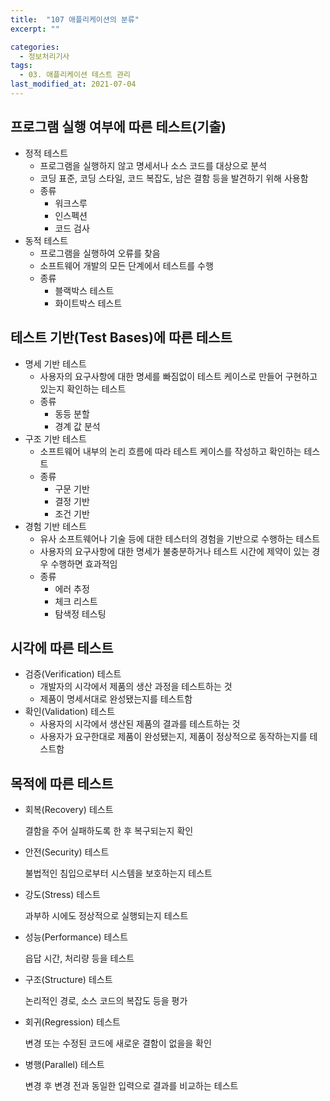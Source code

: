 ```yaml
---
title:  "107 애플리케이션의 분류"
excerpt: ""

categories:
  - 정보처리기사
tags:
  - 03. 애플리케이션 테스트 관리
last_modified_at: 2021-07-04
---
```




## 프로그램 실행 여부에 따른 테스트(기출)

+ 정적 테스트
  + 프로그램을 실행하지 않고 명세서나 소스 코드를 대상으로 분석
  + 코딩 표준, 코딩 스타일, 코드 복잡도, 남은 결함 등을 발견하기 위해 사용함
  + 종류
    + 워크스루
    + 인스펙션
    + 코드 검사
+ 동적 테스트
  + 프로그램을 실행하여 오류를 찾음
  + 소프트웨어 개발의 모든 단계에서 테스트를 수행
  + 종류
    + 블랙박스 테스트
    + 화이트박스 테스트





## 테스트 기반(Test Bases)에 따른 테스트

+ 명세 기반 테스트
  + 사용자의 요구사항에 대한 명세를 빠짐없이 테스트 케이스로 만들어 구현하고 있는지 확인하는 테스트
  + 종류
    + 동등 분할
    + 경계 값 분석
+ 구조 기반 테스트
  + 소프트웨어 내부의 논리 흐름에 따라 테스트 케이스를 작성하고 확인하는 테스트
  + 종류
    + 구문 기반
    + 결정 기반
    + 조건 기반
+ 경험 기반 테스트
  + 유사 소프트웨어나 기술 등에 대한 테스터의 경험을 기반으로 수행하는 테스트
  + 사용자의 요구사항에 대한 명세가 불충분하거나 테스트 시간에 제약이 있는 경우 수행하면 효과적임
  + 종류
    + 에러 추정
    + 체크 리스트
    + 탐색정 테스팅





## 시각에 따른 테스트

+ 검증(Verification) 테스트
  + 개발자의 시각에서 제품의 생산 과정을 테스트하는 것
  + 제품이 명세서대로 완성됐는지를 테스트함
+ 확인(Validation) 테스트
  + 사용자의 시각에서 생산된 제품의 결과를 테스트하는 것
  + 사용자가 요구한대로 제품이 완성됐는지, 제품이 정상적으로 동작하는지를 테스트함





## 목적에 따른 테스트

+ 회복(Recovery) 테스트

  결함을 주어 실패하도록 한 후 복구되는지 확인

+ 안전(Security) 테스트

  불법적인 침입으로부터 시스템을 보호하는지 테스트

+ 강도(Stress) 테스트

  과부하 시에도 정상적으로 실행되는지 테스트

+ 성능(Performance) 테스트

  읍답 시간, 처리량 등을 테스트

+ 구조(Structure) 테스트

  논리적인 경로, 소스 코드의 복잡도 등을 평가

+ 회귀(Regression) 테스트

  변경 또는 수정된 코드에 새로운 결함이 없을을 확인

+ 병행(Parallel) 테스트

  변경 후 변경 전과 동일한 입력으로 결과를 비교하는 테스트
